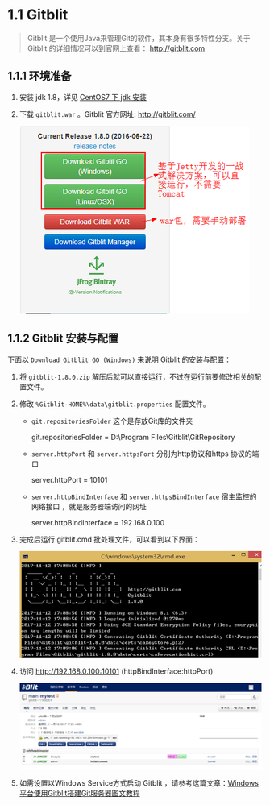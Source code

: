 # 1.1 Gitblit

> Gitblit 是一个使用Java来管理Git的软件，其本身有很多特性分支。关于Gitblit 的详细情况可以到官网上查看： http://gitblit.com

## 1.1.1 环境准备

1. 安装 jdk 1.8，详见 [CentOS7 下 jdk 安装]()

2. 下载 `gitblit.war` 。Gitblit 官方网址:  http://gitblit.com/

	![Gitblit 安装包说明](img/1.1.1.png)

## 1.1.2 Gitblit 安装与配置

下面以 `Download Gitblit GO (Windows)` 来说明 Gitblit 的安装与配置：

1. 将 `gitblit-1.8.0.zip` 解压后就可以直接运行，不过在运行前要修改相关的配置文件。

2. 修改 `%Gitblit-HOME%\data\gitblit.properties` 配置文件。

	- `git.repositoriesFolder` 这个是存放Git库的文件夹

		git.repositoriesFolder = D:\Program Files\Gitblit\GitRepository

	- `server.httpPort` 和 `server.httpsPort` 分别为http协议和https 协议的端口

		server.httpPort = 10101

	- `server.httpBindInterface` 和 `server.httpsBindInterface` 宿主监控的网络接口 ，就是服务器端访问的网址

		server.httpBindInterface = 192.168.0.100

3. 完成后运行 gitblit.cmd 批处理文件，可以看到以下界面：

	![运行 gitblit.cmd](img/1.1.2.png)

4. 访问 http://192.168.0.100:10101 (httpBindInterface:httpPort)

	![Gitblit 安装成功](img/1.1.3.png)

5. 如需设置以Windows Service方式启动 Gitblit ，请参考这篇文章：[Windows平台使用Gitblit搭建Git服务器图文教程](https://www.cnblogs.com/jeremylee/p/5626240.html)

